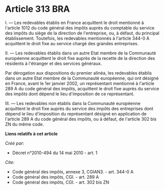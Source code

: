 # Article 313 BRA

I. ― Les redevables établis en France acquittent le droit mentionné à l'article 1012 du code général des impôts auprès du
comptable du service des impôts du siège de la direction de l'entreprise, ou, à défaut, du principal établissement.
Toutefois, les redevables mentionnés à l'article 344-0 A acquittent le droit fixe au service chargé des grandes entreprises. 

II. ― Les redevables établis dans un autre Etat membre de la Communauté européenne acquittent le droit fixe auprès de la
recette de la direction des résidents à l'étranger et des services généraux. 

Par dérogation aux dispositions du premier alinéa, les redevables établis dans un autre Etat membre de la Communauté
européenne, qui ont désigné en France, avant le 1er janvier 2002, un représentant mentionné à l'article 289 A du code général
des impôts, acquittent le droit fixe auprès du service des impôts dont dépend le lieu d'imposition de ce représentant. 

III. ― Les redevables non établis dans la Communauté européenne acquittent le droit fixe auprès du service des impôts des
entreprises dont dépend le lieu d'imposition du représentant désigné en application de l'article 289 A du code général des
impôts, ou à défaut, de l'article 302 bis ZN du même code.

**Liens relatifs à cet article**

_Créé par_:

  - Décret n°2010-494 du 14 mai 2010 - art. 1

_Cite_:

  - Code général des impôts, annexe 3, CGIAN3. - art. 344-0 A
  - Code général des impôts, CGI. - art. 289 A
  - Code général des impôts, CGI. - art. 302 bis ZN
